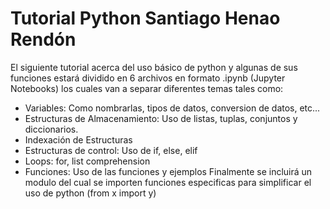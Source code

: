 # Tutorial Python Santiago Henao Rendón

El siguiente tutorial acerca del uso básico de python y algunas de sus funciones estará dividido en 6 archivos en formato .ipynb (Jupyter Notebooks) los cuales van a separar diferentes temas tales como:
- Variables: Como nombrarlas, tipos de datos, conversion de datos, etc...
- Estructuras de Almacenamiento: Uso de listas, tuplas, conjuntos y diccionarios.
- Indexación de Estructuras
- Estructuras de control: Uso de if, else, elif 
- Loops: for, list comprehension
- Funciones: Uso de las funciones y ejemplos 
Finalmente se incluirá un modulo del cual se importen funciones especificas para simplificar el uso de python (from x import y)